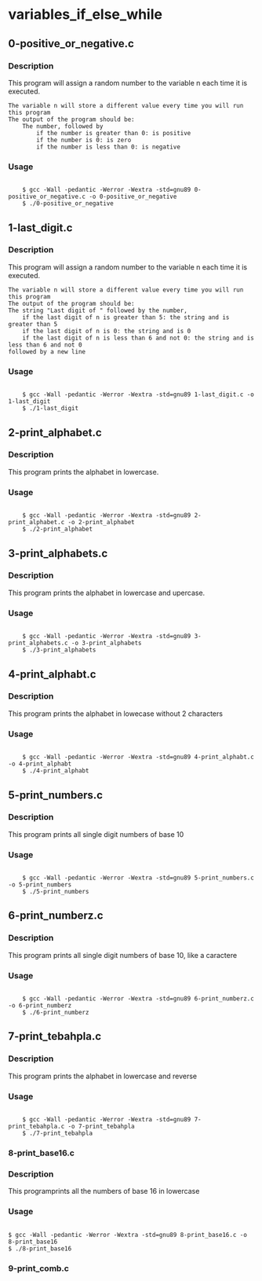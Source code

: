 # variables_if_else_while

## 0-positive_or_negative.c 

### Description

This program will assign a random number to the variable n each time it is executed. 

    The variable n will store a different value every time you will run this program
    The output of the program should be:
        The number, followed by
            if the number is greater than 0: is positive
            if the number is 0: is zero
            if the number is less than 0: is negative

### Usage

<code>
    $ gcc -Wall -pedantic -Werror -Wextra -std=gnu89 0-positive_or_negative.c -o 0-positive_or_negative
    $ ./0-positive_or_negative 
</code>


## 1-last_digit.c

### Description

This program will assign a random number to the variable n each time it is executed. 

    The variable n will store a different value every time you will run this program
    The output of the program should be:
    The string "Last digit of " followed by the number, 
        if the last digit of n is greater than 5: the string and is greater than 5
        if the last digit of n is 0: the string and is 0
        if the last digit of n is less than 6 and not 0: the string and is less than 6 and not 0
    followed by a new line

### Usage

<code>
    $ gcc -Wall -pedantic -Werror -Wextra -std=gnu89 1-last_digit.c -o 1-last_digit
    $ ./1-last_digit
</code>


## 2-print_alphabet.c

### Description

This program prints the alphabet in lowercase.

### Usage 

<code>
    $ gcc -Wall -pedantic -Werror -Wextra -std=gnu89 2-print_alphabet.c -o 2-print_alphabet
    $ ./2-print_alphabet
</code>



## 3-print_alphabets.c

### Description

This program prints the alphabet in lowercase and upercase.

### Usage 

<code>
    $ gcc -Wall -pedantic -Werror -Wextra -std=gnu89 3-print_alphabets.c -o 3-print_alphabets
    $ ./3-print_alphabets
</code>

## 4-print_alphabt.c

### Description

This program prints the alphabet in lowecase without 2 characters

### Usage 

<code>
    $ gcc -Wall -pedantic -Werror -Wextra -std=gnu89 4-print_alphabt.c -o 4-print_alphabt
    $ ./4-print_alphabt
</code>

## 5-print_numbers.c

### Description

This program prints all single digit numbers of base 10

### Usage

<code>
    $ gcc -Wall -pedantic -Werror -Wextra -std=gnu89 5-print_numbers.c -o 5-print_numbers
    $ ./5-print_numbers
</code>


## 6-print_numberz.c

### Description

This program prints all single digit numbers of base 10, like a caractere

### Usage

<code>
    $ gcc -Wall -pedantic -Werror -Wextra -std=gnu89 6-print_numberz.c -o 6-print_numberz
    $ ./6-print_numberz 
</code>


## 7-print_tebahpla.c

### Description

This program prints the alphabet in lowercase and reverse

### Usage 

<code>
    $ gcc -Wall -pedantic -Werror -Wextra -std=gnu89 7-print_tebahpla.c -o 7-print_tebahpla
    $ ./7-print_tebahpla
</code>

### 8-print_base16.c

### Description

This programprints all the numbers of base 16 in lowercase

### Usage
<code>
$ gcc -Wall -pedantic -Werror -Wextra -std=gnu89 8-print_base16.c -o 8-print_base16
$ ./8-print_base16
</code>

### 9-print_comb.c

